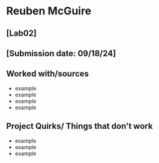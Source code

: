 # Reuben McGuire
## [Lab02]
## [Submission date: 09/18/24]
## Worked with/sources 
* example
* example
* example
* example
## Project Quirks/ Things that don't work
* example
* example
* example
